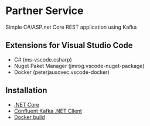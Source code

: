 # Partner Service
Simple C#/ASP.net Core REST application using Kafka

## Extensions for Visual Studio Code
- C# (ms-vscode.csharp)
- Nuget Paket Manager (jmrog.vscode-nuget-package)
- Docker (peterjausovec.vscode-docker)

## Installation
- [.NET Core](https://www.microsoft.com/net/learn/dotnet/hello-world-tutorial)
- [Confluent Kafka .NET Client](https://github.com/confluentinc/confluent-kafka-dotnet)
- [Docker build](https://hub.docker.com/r/microsoft/aspnetcore/)
